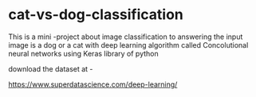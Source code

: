 # cat-vs-dog-classification


This is a mini -project about image classification to answering the input image is a dog or a cat with deep learning algorithm called Concolutional neural networks  using Keras library of python 

download the dataset at -

https://www.superdatascience.com/deep-learning/

